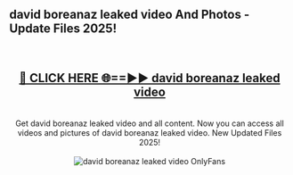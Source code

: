 <h2>david boreanaz leaked video And Photos - Update Files 2025!</h2>
<br>
<div align="center">
<h2><a href="https://linkcuts.com/hfmhzwbr" rel="nofollow">🔴 CLICK HERE 🌐==►► david boreanaz leaked video</a></h2>
<br>
Get david boreanaz leaked video and all content. Now you can access all videos and pictures of david boreanaz leaked video. New Updated Files 2025!
<br>
<br>
<a href="https://linkcuts.com/hfmhzwbr" rel="nofollow" data-target="animated-image.originalLink"><img src="https://i.ibb.co.com/WyWwxjT/player-gif2.gif" alt="david boreanaz leaked video OnlyFans" style="max-width: 100%; display: inline-block;" data-target="animated-image.originalImage"></a>
</div>
<br>